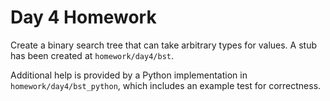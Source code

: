 # Day 4 Homework

Create a binary search tree that can take arbitrary types for values.
A stub has been created at `homework/day4/bst`.

Additional help is provided by a Python implementation in
`homework/day4/bst_python`, which includes an example test for correctness.
